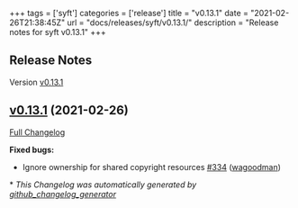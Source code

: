 +++
tags = ['syft']
categories = ['release']
title = "v0.13.1"
date = "2021-02-26T21:38:45Z"
url = "docs/releases/syft/v0.13.1/"
description = "Release notes for syft v0.13.1"
+++

## Release Notes

Version [v0.13.1](https://github.com/anchore/syft/releases/tag/v0.13.1)

## [v0.13.1](https://github.com/anchore/syft/tree/v0.13.1) (2021-02-26)

[Full Changelog](https://github.com/anchore/syft/compare/v0.13.0...v0.13.1)

**Fixed bugs:**

- Ignore ownership for shared copyright resources [\#334](https://github.com/anchore/syft/pull/334) ([wagoodman](https://github.com/wagoodman))



\* *This Changelog was automatically generated by [github_changelog_generator](https://github.com/github-changelog-generator/github-changelog-generator)*
